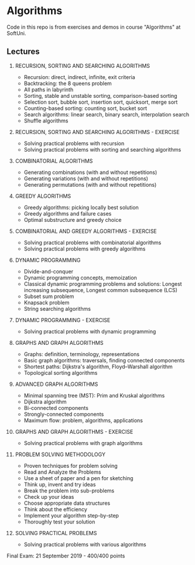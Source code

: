 # Algorithms
Code in this repo is from exercises and demos in course "Algorithms" at SoftUni.

## Lectures
1. RECURSION, SORTING AND SEARCHING ALGORITHMS
   * Recursion: direct, indirect, infinite, exit criteria
   * Backtracking: the 8 queens problem
   * Аll paths in labyrinth
   * Sorting, stable and unstable sorting, comparison-based sorting
   * Selection sort, bubble sort, insertion sort, quicksort, merge sort
   * Counting-based sorting: counting sort, bucket sort
   * Search algorithms: linear search, binary search, interpolation search
    * Shuffle algorithms
  
2. RECURSION, SORTING AND SEARCHING ALGORITHMS - EXERCISE
   * Solving practical problems with recursion
   * Solving practical problems with sorting and searching algorithms

3. COMBINATORIAL ALGORITHMS
   * Generating combinations (with and without repetitions)
   * Generating variations (with and without repetitions)
   * Generating permutations (with and without repetitions)
 
4. GREEDY ALGORITHMS
   * Greedy algorithms: picking locally best solution
   * Greedy algorithms and failure cases
   * Optimal substructure and greedy choice
 
5. COMBINATORIAL AND GREEDY ALGORITHMS - EXERCISE
   * Solving practical problems with combinatorial algorithms
   * Solving practical problems with greedy algorithms
   
6. DYNAMIC PROGRAMMING
    * Divide-and-conquer
    * Dynamic programming concepts, memoization
    * Classical dynamic programming problems and solutions: Longest increasing subsequence, Longest common subsequence (LCS)
    * Subset sum problem
    * Knapsack problem
    * String searching algorithms
    
 7. DYNAMIC PROGRAMMING - EXERCISE
    * Solving practical problems with dynamic programming
    
8. GRAPHS AND GRAPH ALGORITHMS
    * Graphs: definition, terminology, representations
    * Basic graph algorithms: traversals, finding connected components
    * Shortest paths: Dijkstra's algorithm, Floyd–Warshall algorithm
    * Topological sorting algorithms
   
9. ADVANCED GRAPH ALGORITHMS
    * Minimal spanning tree (MST): Prim and Kruskal algorithms
    * Dijkstra algorithm
    * Bi-connected components
    * Strongly-connected components
    * Maximum flow: problem, algorithms, applications
    
10. GRAPHS AND GRAPH ALGORITHMS - EXERCISE
    * Solving practical problems with graph algorithms

11. PROBLEM SOLVING METHODOLOGY
    * Proven techniques for problem solving
    * Read and Analyze the Problems
    * Use a sheet of paper and a pen for sketching
    * Think up, invent and try ideas
    * Break the problem into sub-problems
    * Check up your ideas
    * Choose appropriate data structures
    * Think about the efficiency
    * Implement your algorithm step-by-step
    * Thoroughly test your solution
    
12. SOLVING PRACTICAL PROBLEMS
    * Solving practical problems with various algorithms

Final Exam: 21 September 2019 - 400/400 points
